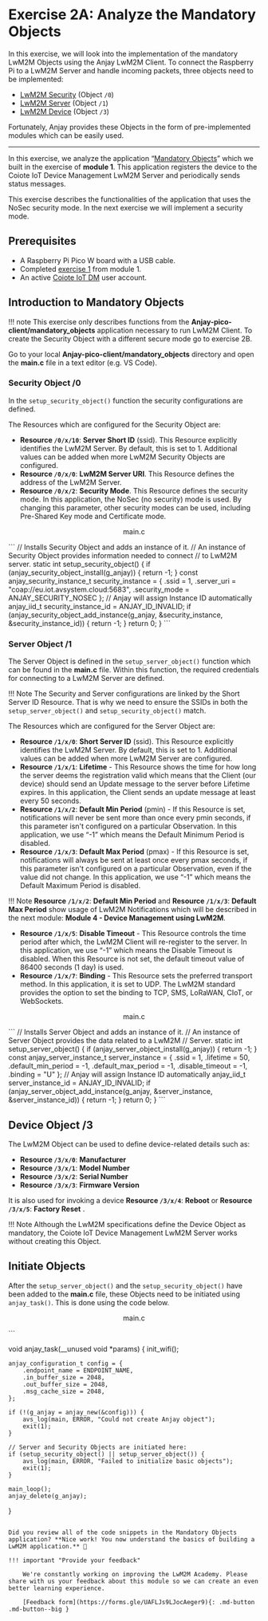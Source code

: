 # Exercise 2A: Analyze the Mandatory Objects

In this exercise, we will look into the implementation of the mandatory LwM2M Objects using the Anjay LwM2M Client. To connect the Raspberry Pi to a LwM2M Server and handle incoming packets, three objects need to be implemented:

* [LwM2M Security](https://devtoolkit.openmobilealliance.org/OEditor/LWMOView?url=https%3A%2F%2Fraw.githubusercontent.com%2FOpenMobileAlliance%2Flwm2m-registry%2Fprod%2Fversion_history%2F0-1_1.xml) (Object `/0`)
* [LwM2M Server](https://devtoolkit.openmobilealliance.org/OEditor/LWMOView?url=https%3A%2F%2Fraw.githubusercontent.com%2FOpenMobileAlliance%2Flwm2m-registry%2Fprod%2Fversion_history%2F1-1_1.xml) (Object `/1`)
* [LwM2M Device](https://devtoolkit.openmobilealliance.org/OEditor/LWMOView?url=https%3A%2F%2Fraw.githubusercontent.com%2FOpenMobileAlliance%2Flwm2m-registry%2Fprod%2Fversion_history%2F3-1_1.xml) (Object `/3`)

Fortunately, Anjay provides these Objects in the form of pre-implemented modules which can be easily used.

---

In this exercise, we analyze the application “[Mandatory Objects](https://github.com/AVSystem/Anjay-pico-client/tree/master/mandatory_objects)” which we built in the exercise of **module 1**. This application registers the device to the Coiote IoT Device Management LwM2M Server and periodically sends status messages.

This exercise describes the functionalities of the application that uses the NoSec security mode. In the next exercise we will implement a security mode.

## Prerequisites

* A Raspberry Pi Pico W board with a USB cable.
* Completed [exercise 1](../academy/exercise1.md) from module 1.
* An active [Coiote IoT DM](https://eu.iot.avsystem.cloud/) user account.


## Introduction to Mandatory Objects

!!! note
    This exercise only describes functions from the **Anjay-pico-client/mandatory_objects** application necessary to run LwM2M Client. To create the Security Object with a different secure mode go to exercise 2B.

Go to your local **Anjay-pico-client/mandatory_objects** directory and open the **main.c** file in a text editor (e.g. VS Code).

### Security Object /0
In the `setup_security_object()` function the security configurations are defined.


The Resources which are configured for the Security Object are:

- **Resource `/0/x/10`**: **Server Short ID** (ssid). This Resource explicitly identifies the LwM2M Server. By default, this is set to 1. Additional values can be added when more LwM2M Security Objects are configured.
- **Resource `/0/x/0`**: **LwM2M Server URI**. This Resource defines the address of the LwM2M Server.
- **Resource `/0/x/2`**: **Security Mode**. This Resource defines the security mode. In this application, the NoSec (no security) mode is used. By changing this parameter, other security modes can be used, including Pre-Shared Key mode and Certificate mode.

<p style="text-align: center;">main.c</p>
```
// Installs Security Object and adds an instance of it.
// An instance of Security Object provides information needed to connect // to LwM2M server.
static int setup_security_object() {
    if (anjay_security_object_install(g_anjay)) {
        return -1;
    }
    const anjay_security_instance_t security_instance = {
        .ssid = 1,
        .server_uri = "coap://eu.iot.avsystem.cloud:5683",
        .security_mode = ANJAY_SECURITY_NOSEC
    };
    // Anjay will assign Instance ID automatically
    anjay_iid_t security_instance_id = ANJAY_ID_INVALID;
    if (anjay_security_object_add_instance(g_anjay, &security_instance,
                                        &security_instance_id)) {
        return -1;
    }
    return 0;
}
```


### Server Object /1
The Server Object is defined in the `setup_server_object()` function which can be found in the **main.c** file. Within this function, the required credentials for connecting to a LwM2M Server are defined.

!!! Note
    The Security and Server configurations are linked by the Short Server ID Resource. That is why we need to ensure the SSIDs in both the `setup_server_object()` and `setup_security_object()` match.

The Resources which are configured for the Server Object are:

- **Resource `/1/x/0`**: **Short Server ID** (ssid). This Resource explicitly identifies the LwM2M Server. By default, this is set to 1. Additional values can be added when more LwM2M Server are configured.
- **Resource `/1/x/1`**: **Lifetime** - This Resource shows the time for how long the server deems the registration valid which means that the Client (our device) should send an Update message to the server before Lifetime expires. In this application, the Client sends an update message at least every 50 seconds.
- **Resource `/1/x/2`**: **Default Min Period** (pmin) - If this Resource is set, notifications will never be sent more than once every pmin seconds, if this parameter isn't configured on a particular Observation. In this application, we use “-1” which means the Default Minimum Period is disabled.
- **Resource `/1/x/3`**: **Default Max Period** (pmax) -  If this Resource is set, notifications will always be sent at least once every pmax seconds, if this parameter isn't configured on a particular Observation, even if the value did not change. In this application, we use “-1” which means the Default Maximum Period is disabled.

!!! Note
    **Resource `/1/x/2`**: **Default Min Period** and **Resource `/1/x/3`**: **Default Max Period** show usage of LwM2M Notifications which will be described in the next module: **Module 4 - Device Management using LwM2M**.

- **Resource `/1/x/5`**: **Disable Timeout** - This Resource controls the time period after which, the LwM2M Client will re-register to the server. In this application, we use “-1” which means the Disable Timeout is disabled. When this Resource is not set, the default timeout value of 86400 seconds (1 day) is used.
- **Resource `/1/x/7`**: **Binding** - This Resource sets the preferred transport method. In this application, it is set to UDP. The LwM2M standard provides the option to set the binding to TCP, SMS, LoRaWAN, CIoT, or WebSockets.

<p style="text-align: center;">main.c</p>
```
// Installs Server Object and adds an instance of it.
// An instance of Server Object provides the data related to a LwM2M
// Server.
static int setup_server_object() {
    if (anjay_server_object_install(g_anjay)) {
        return -1;
    }
    const anjay_server_instance_t server_instance = {
        .ssid = 1,
        .lifetime = 50,
        .default_min_period = -1,
        .default_max_period = -1,
        .disable_timeout = -1,
        .binding = "U"
    };
    // Anjay will assign Instance ID automatically
    anjay_iid_t server_instance_id = ANJAY_ID_INVALID;
    if (anjay_server_object_add_instance(g_anjay, &server_instance,
                                        &server_instance_id)) {
        return -1;
    }
    return 0;
}
```


## Device Object /3

The LwM2M Object can be used to define device-related details such as:

- **Resource `/3/x/0`**: **Manufacturer**
- **Resource `/3/x/1`**: **Model Number**
- **Resource `/3/x/2`**: **Serial Number**
- **Resource `/3/x/3`**: **Firmware Version**

It is also used for invoking a device **Resource `/3/x/4`**: **Reboot** or **Resource `/3/x/5`**: **Factory Reset** .

!!! Note
    Although the LwM2M specifications define the Device Object as mandatory, the Coiote IoT Device Management LwM2M Server works without creating this Object.

## Initiate Objects


After the `setup_server_object()` and the `setup_security_object()` have been added to the **main.c** file, these Objects need to be initiated using `anjay_task()`. This is done using the code below.

<p style="text-align: center;">main.c</p>
```

void anjay_task(__unused void *params) {
    init_wifi();

    anjay_configuration_t config = {
        .endpoint_name = ENDPOINT_NAME,
        .in_buffer_size = 2048,
        .out_buffer_size = 2048,
        .msg_cache_size = 2048,
    };

    if (!(g_anjay = anjay_new(&config))) {
        avs_log(main, ERROR, "Could not create Anjay object");
        exit(1);
    }

    // Server and Security Objects are initiated here:
    if (setup_security_object() || setup_server_object()) {
        avs_log(main, ERROR, "Failed to initialize basic objects");
        exit(1);
    }

    main_loop();
    anjay_delete(g_anjay);
}
```

Did you review all of the code snippets in the Mandatory Objects application? **Nice work! You now understand the basics of building a LwM2M application.** 🎉

!!! important "Provide your feedback"

    We're constantly working on improving the LwM2M Academy. Please share with us your feedback about this module so we can create an even better learning experience.

    [Feedback form](https://forms.gle/UAFLJs9LJocAeger9){: .md-button .md-button--big }
